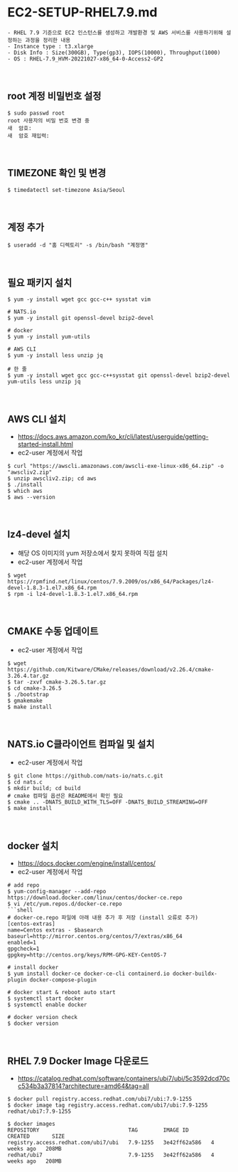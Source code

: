 # EC2-SETUP-RHEL7.9.md
~~~
- RHEL 7.9 기준으로 EC2 인스턴스를 생성하고 개발환경 및 AWS 서비스를 사용하기위해 설정하는 과정을 정리한 내용
- Instance type : t3.xlarge
- Disk Info : Size(300GB), Type(gp3), IOPS(10000), Throughput(1000)
- OS : RHEL-7.9_HVM-20221027-x86_64-0-Access2-GP2
~~~
<br>

## root 계정 비밀번호 설정
```shell
$ sudo passwd root
root 사용자의 비밀 번호 변경 중
새  암호:
새  암호 재입력:
```
<br>

## TIMEZONE 확인 및 변경
```shell
$ timedatectl set-timezone Asia/Seoul
```
<br>

## 계정 추가
```shell
$ useradd -d "홈 디렉토리" -s /bin/bash "계정명"
```
<br>

## 필요 패키지 설치
```shell
$ yum -y install wget gcc gcc-c++ sysstat vim

# NATS.io
$ yum -y install git openssl-devel bzip2-devel

# docker
$ yum -y install yum-utils

# AWS CLI
$ yum -y install less unzip jq

# 한 줄
$ yum -y install wget gcc gcc-c++sysstat git openssl-devel bzip2-devel yum-utils less unzip jq
```

<br>

## AWS CLI 설치
- https://docs.aws.amazon.com/ko_kr/cli/latest/userguide/getting-started-install.html
- ec2-user 계정에서 작업
```shell
$ curl "https://awscli.amazonaws.com/awscli-exe-linux-x86_64.zip" -o "awscliv2.zip"
$ unzip awscliv2.zip; cd aws
$ ./install
$ which aws
$ aws --version
```
<br>

## lz4-devel 설치
- 해당 OS 이미지의 yum 저장소에서 찾지 못하여 직접 설치
- ec2-user 계정에서 작업
```shell
$ wget https://rpmfind.net/linux/centos/7.9.2009/os/x86_64/Packages/lz4-devel-1.8.3-1.el7.x86_64.rpm
$ rpm -i lz4-devel-1.8.3-1.el7.x86_64.rpm
```
<br>

## CMAKE 수동 업데이트
- ec2-user 계정에서 작업
```shell
$ wget https://github.com/Kitware/CMake/releases/download/v2.26.4/cmake-3.26.4.tar.gz
$ tar -zxvf cmake-3.26.5.tar.gz
$ cd cmake-3.26.5
$ ./bootstrap
$ gmakemake
$ make install
```
<br>

## NATS.io C클라이언트 컴파일 및 설치
- ec2-user 계정에서 작업
```shell
$ git clone https://github.com/nats-io/nats.c.git
$ cd nats.c
$ mkdir build; cd build
# cmake 컴파일 옵션은 README에서 확인 필요
$ cmake .. -DNATS_BUILD_WITH_TLS=OFF -DNATS_BUILD_STREAMING=OFF
$ make install
```
<br>

## docker 설치
- https://docs.docker.com/engine/install/centos/
- ec2-user 계정에서 작업
```shell
# add repo
$ yum-config-manager --add-repo https://download.docker.com/linux/centos/docker-ce.repo
$ vi /etc/yum.repos.d/docker-ce.repo
```shell
# docker-ce.repo 파일에 아래 내용 추가 후 저장 (install 오류로 추가)
[centos-extras]
name=Centos extras - $basearch
baseurl=http://mirror.centos.org/centos/7/extras/x86_64
enabled=1
gpgcheck=1
gpgkey=http://centos.org/keys/RPM-GPG-KEY-CentOS-7
```
```shell
# install docker
$ yum install docker-ce docker-ce-cli containerd.io docker-buildx-plugin docker-compose-plugin

# docker start & reboot auto start
$ systemctl start docker
$ systemctl enable docker

# docker version check
$ docker version
```
<br>

## RHEL 7.9 Docker Image 다운로드
- https://catalog.redhat.com/software/containers/ubi7/ubi/5c3592dcd70cc534b3a37814?architecture=amd64&tag=all
```shell
$ docker pull registry.access.redhat.com/ubi7/ubi:7.9-1255
$ docker image tag registry.access.redhat.com/ubi7/ubi:7.9-1255 redhat/ubi7:7.9-1255
```
```shell
$ docker images
REPOSITORY                            TAG        IMAGE ID       CREATED       SIZE
registry.access.redhat.com/ubi7/ubi   7.9-1255   3e42ff62a586   4 weeks ago   208MB
redhat/ubi7                           7.9-1255   3e42ff62a586   4 weeks ago   208MB
```